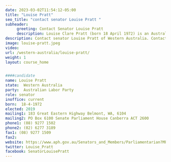 ```yaml
---
date: 2023-03-02T11:54:12-05:00
title: "Louise Pratt"
seo_title: "contact senator Louise Pratt "
subheader:
     greeting: Contact Senator Louise Pratt
     description: Louise Clare Pratt (born 18 April 1972) is an Australian politician who has been a Senator for Western Australia since 2016, and previously from 2008 to 2014. She is a member of the Labor Party, and served as a member of the Western Australian Legislative Council from 2001 to 2007. She was the youngest woman ever elected to the Legislative Council at the time of her election, the second open lesbian to be elected to an Australian parliament, and was the first to have a transgender man as a partner.
description: Contact senator Louise Pratt of Western Australia. Contact information for Louise Pratt includes email address, phone number, and mailing address.
image: louise-pratt.jpeg
video:
url: /western-australia/louise-pratt/
weight: 1
layout: course_home


####candidate
name: Louise Pratt
state:	Western Australia
party:	Australian Labor Party
role: senator
inoffice: current
born:  18-4-1972
elected: 2019
mailing1: 183 Great Eastern Highway Belmont, WA, 6104
mailing2: PO Box 6100 Senate Parliament House Canberra ACT 2600
phone1:	(08) 9277 1502
phone2: (02) 6277 3189
fax1: (08) 9277 1509
fax2:
website: https://www.aph.gov.au/Senators_and_Members/Parliamentarian?MPID=I0T
twitter: Louise_Pratt
facebook: SenatorLouisePratt
---
```

